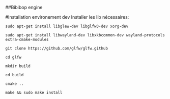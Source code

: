 ##Bibibop engine

#Installation environement dev 
Installer les lib nécessaires: 
```
sudo apt-get install libglew-dev libglfw3-dev xorg-dev
```
```
sudo apt-get install libwayland-dev libxkbcommon-dev wayland-protocols extra-cmake-modules
```
```
git clone https://github.com/glfw/glfw.github
```
```
cd glfw
```
```
mkdir build
```
```
cd build
```
```
cmake ..
```
```
make && sudo make install
```
